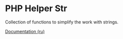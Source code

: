 # PHP Helper Str

Collection of functions to simplify the work with strings.

[Documentation (ru)](/docs.ru.rst)
